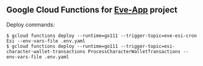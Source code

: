 ## Google Cloud Functions for [Eve-App](https://github.com/dariusbakunas/eve-app) project

Deploy commands:

```shell script
$ gcloud functions deploy --runtime=go111 --trigger-topic=eve-esi-cron Esi --env-vars-file .env.yaml
$ gcloud functions deploy --runtime=go111 --trigger-topic=esi-character-wallet-transactions ProcessCharacterWalletTransactions --env-vars-file .env.yaml
```
